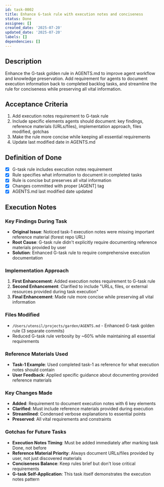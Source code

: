 ```yaml
---
id: task-0002
title: Enhance G-task rule with execution notes and conciseness
status: Done
assignee: []
created_date: '2025-07-20'
updated_date: '2025-07-20'
labels: []
dependencies: []
---
```


## Description

Enhance the G-task golden rule in AGENTS.md to improve agent workflow and knowledge preservation. Add requirement for agents to document execution information back to completed backlog tasks, and streamline the rule for conciseness while preserving all vital information.

## Acceptance Criteria

1. Add execution notes requirement to G-task rule
2. Include specific elements agents should document: key findings, reference materials (URLs/files), implementation approach, files modified, gotchas
3. Make the rule more concise while keeping all essential requirements
4. Update last modified date in AGENTS.md

## Definition of Done

- [x] G-task rule includes execution notes requirement
- [x] Rule specifies what information to document in completed tasks
- [x] Rule is concise but preserves all vital information  
- [x] Changes committed with proper [AGENT] tag
- [x] AGENTS.md last modified date updated

## Execution Notes

### Key Findings During Task
- **Original Issue**: Noticed task-1 execution notes were missing important reference material (forest repo URL)
- **Root Cause**: G-task rule didn't explicitly require documenting reference materials provided by user
- **Solution**: Enhanced G-task rule to require comprehensive execution documentation

### Implementation Approach
1. **First Enhancement**: Added execution notes requirement to G-task rule
2. **Second Enhancement**: Clarified to include "URLs, files, or external resources provided during task execution"
3. **Final Enhancement**: Made rule more concise while preserving all vital information

### Files Modified
- `/Users/utensil/projects/garden/AGENTS.md` - Enhanced G-task golden rule (3 separate commits)
- Reduced G-task rule verbosity by ~60% while maintaining all essential requirements

### Reference Materials Used
- **Task-1 Example**: Used completed task-1 as reference for what execution notes should contain
- **User Feedback**: Applied specific guidance about documenting provided reference materials

### Key Changes Made
- **Added**: Requirement to document execution notes with 6 key elements
- **Clarified**: Must include reference materials provided during execution
- **Streamlined**: Condensed verbose explanations to essential points
- **Preserved**: All vital requirements and constraints

### Gotchas for Future Tasks
- **Execution Notes Timing**: Must be added immediately after marking task Done, not before
- **Reference Material Priority**: Always document URLs/files provided by user, not just discovered materials
- **Conciseness Balance**: Keep rules brief but don't lose critical requirements
- **G-task Self-Application**: This task itself demonstrates the execution notes pattern
